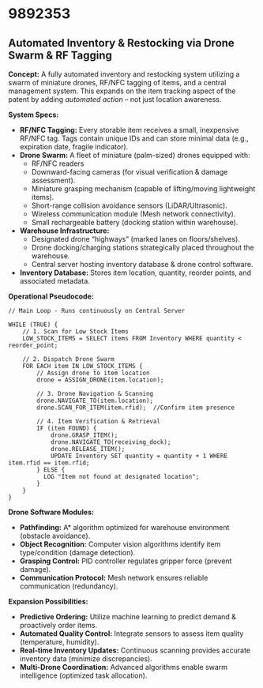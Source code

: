 # 9892353

## Automated Inventory & Restocking via Drone Swarm & RF Tagging

**Concept:** A fully automated inventory and restocking system utilizing a swarm of miniature drones, RF/NFC tagging of items, and a central management system. This expands on the item tracking aspect of the patent by adding *automated action* – not just location awareness.

**System Specs:**

*   **RF/NFC Tagging:** Every storable item receives a small, inexpensive RF/NFC tag. Tags contain unique IDs and can store minimal data (e.g., expiration date, fragile indicator).
*   **Drone Swarm:** A fleet of miniature (palm-sized) drones equipped with:
    *   RF/NFC readers
    *   Downward-facing cameras (for visual verification & damage assessment).
    *   Miniature grasping mechanism (capable of lifting/moving lightweight items).
    *   Short-range collision avoidance sensors (LiDAR/Ultrasonic).
    *   Wireless communication module (Mesh network connectivity).
    *   Small rechargeable battery (docking station within warehouse).
*   **Warehouse Infrastructure:**
    *   Designated drone “highways” (marked lanes on floors/shelves).
    *   Drone docking/charging stations strategically placed throughout the warehouse.
    *   Central server hosting inventory database & drone control software.
*   **Inventory Database:** Stores item location, quantity, reorder points, and associated metadata.

**Operational Pseudocode:**

```
// Main Loop - Runs continuously on Central Server

WHILE (TRUE) {
    // 1. Scan for Low Stock Items
    LOW_STOCK_ITEMS = SELECT items FROM Inventory WHERE quantity < reorder_point;

    // 2. Dispatch Drone Swarm
    FOR EACH item IN LOW_STOCK_ITEMS {
        // Assign drone to item location
        drone = ASSIGN_DRONE(item.location);

        // 3. Drone Navigation & Scanning
        drone.NAVIGATE_TO(item.location);
        drone.SCAN_FOR_ITEM(item.rfid);  //Confirm item presence

        // 4. Item Verification & Retrieval
        IF (item FOUND) {
            drone.GRASP_ITEM();
            drone.NAVIGATE_TO(receiving_dock);
            drone.RELEASE_ITEM();
            UPDATE Inventory SET quantity = quantity + 1 WHERE item.rfid == item.rfid;
        } ELSE {
          LOG "Item not found at designated location";
        }
    }
}
```

**Drone Software Modules:**

*   **Pathfinding:** A* algorithm optimized for warehouse environment (obstacle avoidance).
*   **Object Recognition:** Computer vision algorithms identify item type/condition (damage detection).
*   **Grasping Control:** PID controller regulates gripper force (prevent damage).
*   **Communication Protocol:** Mesh network ensures reliable communication (redundancy).

**Expansion Possibilities:**

*   **Predictive Ordering:** Utilize machine learning to predict demand & proactively order items.
*   **Automated Quality Control:** Integrate sensors to assess item quality (temperature, humidity).
*   **Real-time Inventory Updates:** Continuous scanning provides accurate inventory data (minimize discrepancies).
*   **Multi-Drone Coordination:** Advanced algorithms enable swarm intelligence (optimized task allocation).
